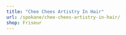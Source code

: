```yaml
---
title: "Chee Chees Artistry In Hair"
url: /spokane/chee-chees-artistry-in-hair/
shop: Friseur
---
```

